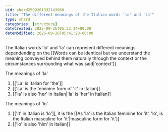 ```yaml
---
uid: shard2509261332143960
title: "The different meanings of the Italian words 'lo' and 'la'"
type: shard
categories: [structure]
dateCreated: 2025-09-26T05:32:14+00:00
dateModified: 2025-09-26T05:41:20+00:00
---
```

The Italian words 'lo' and 'la' can represent different meanings dependending on the [[Words can be identical but we understand the meaning conveyed behind them naturally through the context or the circumstances surrounding what was said|'context']]

The meanings of 'la'
1. [['La' is Italian for 'the']]
2. [['La' is the feminine form of 'it' in Italian]]
3. [['la' is also 'her' in Italian|'la' is 'her' in Italian]]

The meanings of 'lo'
1. [['It' in Italian is 'lo']], it is the [[As 'la' is the Italian feminine for 'it', 'lo', is the Italian masculine for 'it'|masculine form for 'it']]
2. [['lo' is also 'him' in Italian]]